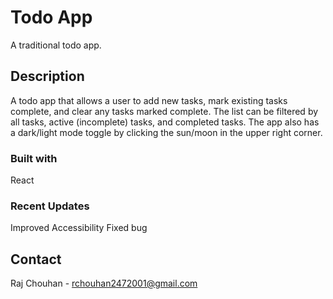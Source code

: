 # Todo App

A traditional todo app.

## Description

A todo app that allows a user to add new tasks, mark existing tasks complete, and 
clear any tasks marked complete. The list can be filtered by all tasks, active (incomplete)
tasks, and completed tasks. The app also has a dark/light mode toggle by clicking the 
sun/moon in the upper right corner.

### Built with

React

### Recent Updates
Improved Accessibility
Fixed bug

## Contact

Raj Chouhan - rchouhan2472001@gmail.com